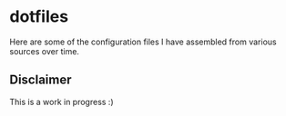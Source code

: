 dotfiles
========

Here are some of the configuration files I have assembled from various sources over time.


Disclaimer
----------

This is a work in progress :)
